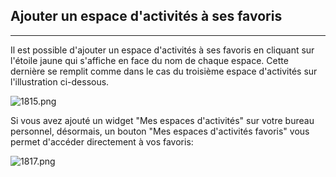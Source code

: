 ## Ajouter un espace d'activités à ses favoris
---
Il est possible d'ajouter un espace d'activités à ses favoris en cliquant sur l'étoile jaune qui s'affiche en face du nom de chaque espace. Cette dernière se remplit comme dans le cas du troisième espace d'activités sur l'illustration ci-dessous.

![1815.png](http://www.claroline.net/uploads/custom/images/1815.png)

Si vous avez ajouté un widget "Mes espaces d'activités" sur votre bureau personnel, désormais, un bouton "Mes espaces d'activités favoris" vous permet d'accéder directement à vos favoris:

![1817.png](http://www.claroline.net/uploads/custom/images/1817.png)

